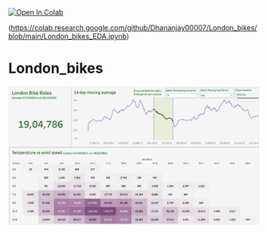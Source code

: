[![Open In Colab](https://colab.research.google.com/assets/colab-badge.svg)](https://colab.research.google.com/github/Dhananjay00007/London_bikes/blob/main/london_bikes.ipynb)



(https://colab.research.google.com/github/Dhananjay00007/London_bikes/blob/main/London_bikes_EDA.ipynb)
# London_bikes
![Thumbnail of bike-hire dashboard](images/thumbnail.png)
